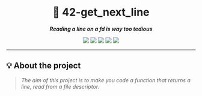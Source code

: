 <h1 align="center">
  📗 42-get_next_line
</h1>

<p align="center">
  <b><i>Reading a line on a fd is way too tedious</i></b>
</p>

<p align="center">
  <img src="https://img.shields.io/github/directory-file-count/itshanine/42-get_next_line?color=ff595e"/>
  <img src="https://img.shields.io/github/languages/count/itshanine/42-get_next_line?color=ffca3a" />
  <img src="https://img.shields.io/github/languages/top/itshanine/42-get_next_line?color=8ac926" />
  <img src="https://img.shields.io/github/last-commit/itshanine/42-get_next_line?color=1982c4" />
  <img src="https://img.shields.io/github/watchers/itshanine/42-get_next_line?color=6a4c93" />
</p>

---
<h2>
  💡 About the project
</h2>

> _The aim of this project is to make you code a function that returns a line, read from a file descriptor._
